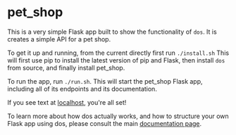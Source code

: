 # pet_shop

This is a very simple Flask app built to show the functionality of `dos`. It is creates 
a simple API for a pet shop. 

To get it up and running, from the current directly first run `./install.sh`
This will first use pip to install the latest version of pip and Flask, then install 
`dos` from source, and finally install pet_shop. 

To run the app, run `./run.sh`. This will start the pet_shop Flask app, including all of its
endpoints and its documentation. 

If you see text at [localhost](http://localhost:5000/), you're all set!

To learn more about how dos actually works, and how to structure your own 
Flask app using dos, please consult the main [documentation page](https://github.com/pr/dos). 
